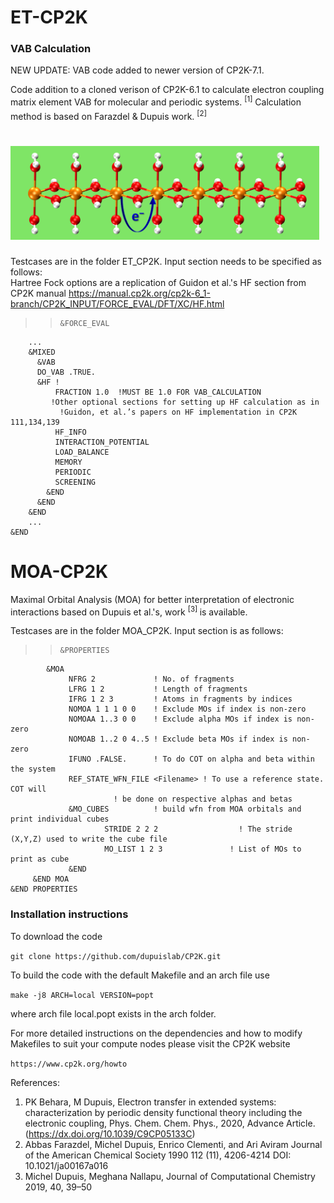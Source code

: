 # ET-CP2K 
### VAB Calculation

NEW UPDATE: VAB code added to newer version of CP2K-7.1. 

Code addition to a cloned verison of CP2K-6.1 to calculate electron coupling matrix element VAB for molecular and periodic systems. <sup>[1]</sup> Calculation method is based on Farazdel & Dupuis work. <sup>[2]<sup> 

# <img src="https://raw.githubusercontent.com/dupuislab/CP2K/master/ET_CP2K/images/Figure3.png" height=150>

Testcases are in the folder ET_CP2K. Input section needs to be specified as follows:<br />
Hartree Fock options are a replication of Guidon et al.'s HF section from CP2K manual https://manual.cp2k.org/cp2k-6_1-branch/CP2K_INPUT/FORCE_EVAL/DFT/XC/HF.html

>
>>     &FORCE_EVAL
        ...
        &MIXED
          &VAB
          DO_VAB .TRUE.
          &HF !
              FRACTION 1.0  !MUST BE 1.0 FOR VAB_CALCULATION
      	     !Other optional sections for setting up HF calculation as in
        	   !Guidon, et al.’s papers on HF implementation in CP2K  111,134,139
              HF_INFO
              INTERACTION_POTENTIAL
              LOAD_BALANCE
              MEMORY
              PERIODIC
              SCREENING 
            &END
          &END
        &END
        ...
    &END

# MOA-CP2K

Maximal Orbital Analysis (MOA) for better interpretation of electronic interactions based on Dupuis et al.'s, work <sup> [3] </sup> is available.

Testcases are in the folder MOA_CP2K. Input section is as follows:<br />

> 
>>     &PROPERTIES
            &MOA
                 NFRG 2             ! No. of fragments
                 LFRG 1 2           ! Length of fragments 
                 IFRG 1 2 3         ! Atoms in fragments by indices 
                 NOMOA 1 1 1 0 0    ! Exclude MOs if index is non-zero
                 NOMOAA 1..3 0 0    ! Exclude alpha MOs if index is non-zero
                 NOMOAB 1..2 0 4..5 ! Exclude beta MOs if index is non-zero
                 IFUNO .FALSE.      ! To do COT on alpha and beta within the system
                 REF_STATE_WFN_FILE <Filename> ! To use a reference state. COT will 
					       ! be done on respective alphas and betas
                 &MO_CUBES          ! build wfn from MOA orbitals and print individual cubes                             
                         STRIDE 2 2 2                  ! The stride (X,Y,Z) used to write the cube file
                         MO_LIST 1 2 3               ! List of MOs to print as cube
                 &END
         &END MOA
    &END PROPERTIES

### Installation instructions
To download the code
 
`git clone https://github.com/dupuislab/CP2K.git`

To build the code with the default Makefile and an arch file use 

`make -j8 ARCH=local VERSION=popt`

where arch file local.popt exists in the arch folder. 

For more detailed instructions on the dependencies and how to modify Makefiles to suit your compute nodes please visit the CP2K website

`https://www.cp2k.org/howto`

References:

1. PK Behara, M Dupuis, Electron transfer in extended systems: characterization by periodic density functional theory including the electronic coupling, Phys. Chem. Chem. Phys., 2020, Advance Article.(https://dx.doi.org/10.1039/C9CP05133C)
2.    Abbas Farazdel, Michel Dupuis, Enrico Clementi, and Ari Aviram Journal of the American Chemical Society 1990 112 (11), 4206-4214 DOI: 10.1021/ja00167a016
3.    Michel Dupuis, Meghana Nallapu, Journal of Computational Chemistry 2019, 40, 39–50

